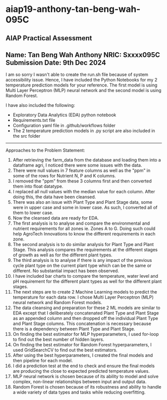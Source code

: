 # aiap19-anthony-tan-beng-wah-095C
AIAP Practical Assessment
------------------------------------------------------------------------------
Name: Tan Beng Wah Anthony
NRIC: Sxxxx095C
Submission Date: 9th Dec 2024
------------------------------------------------------------------------------
I am so sorry I wasn't able to create the run.sh file because of system accessibility issue.
Hence, I have included the Python Notebooks for my 2 temperature prediction models for your reference.
The first model is using Multi Layer Perceptron (MLP) neural network and the second 
model is using Random Forest.

I have also included the following:
- Exploratory Data Analytics (EDA) python notebook
- Requirements.txt file
- Configuration yaml file in .github/workflows folder
- The 2 temperature prediction models in .py script are also included in the src folder
--------------------------------------------------------------------------------
Approaches to the Problem Statement:
1. After retrieving the farm_data from the database and loading them into a dataframe agri, I noticed there were some issues with the data.
2. There were null values in 7 feature columns as well as the "ppm" in some of the rows for Nutrient N, P and K columns.
3. I removed the "ppm" from these 3 columns first and then converted them into float datatype.
4. I replaced all null values with the median value for each column.  After doing this, the data have been cleansed.
5. There was also an issue with Plant Type and Plant Stage data, some were in upper case and some in lower case. As such, I converted all of them to lower case.
6. Now the cleansed data are ready for EDA.
7. The first analysis is to analyse and compare the environmental and nutrient requirements for all zones ie. Zones A to G. Doing such could help AgroTech Innovations to know the different requirements in each zone.
8. The second analysis is to do similar analysis for Plant Type and Plant Stage.  This analysis compares the requirements at the different stages of growth as well as for the different plant types.
9. The third analysis is to analyse if there is any impact of the previous cycle plant type on the current plant type which can be the same or different.  No substantial impact has been observed.
10. I have included bar charts to compare the temperature, water level and pH requirement for the different plant types as well for the different plant stages.
11. The next steps are to create 2 Machine Learning models to predict the temperature for each data row.  I chose Multi Layer Perceptron (MLP) neural network and Random Forest models.
12. The data cleansing and preparation for these 2 ML models are similar to EDA except that I deliberately concatenated Plant Type and Plant Stage as an appended column and then dropped off the individual Plant Type and Plant Stage columns.  This concatenation is necessary because there is a dependency between Plant Type and Plant Stage.
13. On finding the best estimator for MLP hyperparameters, I used for-loop to find out the best number of hidden layers.
14. On finding the best estimator for Random Forest hyperparameters, I used GridSearchCV to find out the best estimators.
15. After using the best hyperparameters, I created the final models and then pipeline for each model.
16. I did a prediction test at the end to check and ensure the final models are producing the close to expected predicted temperature values.
17. MLP neural network is chosen because of its ability to model and solve complex, non-linear relationships between input and output data.
18. Random Forest is chosen because of its robustness and ability to handle a wide variety of data types and tasks while reducing overfitting.
